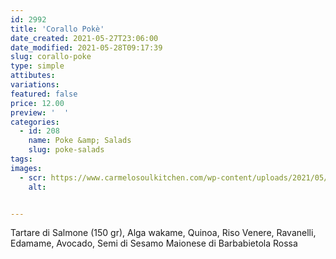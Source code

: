 ```yaml
---
id: 2992
title: 'Corallo Pokè'
date_created: 2021-05-27T23:06:00
date_modified: 2021-05-28T09:17:39
slug: corallo-poke
type: simple
attibutes: 
variations:
featured: false
price: 12.00
preview: '  '
categories: 
  - id: 208
    name: Poke &amp; Salads
    slug: poke-salads
tags: 
images: 
  - scr: https://www.carmelosoulkitchen.com/wp-content/uploads/2021/05/Corallo.png
    alt: 


---
```


<p>Tartare di Salmone (150 gr), Alga wakame, Quinoa, Riso Venere, Ravanelli, Edamame, Avocado, Semi di Sesamo Maionese di Barbabietola Rossa</p>

